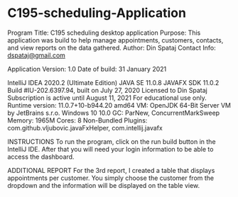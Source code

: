 # C195-scheduling-Application

Program Title: C195 scheduling desktop application
Purpose: This application was build to help manage appointments, customers, contacts, and view reports on the data gathered.
Author: Din Spataj
Contact Info: dspataj@gmail.com

Application Version: 1.0
Date of build: 31 January 2021

IntelliJ IDEA 2020.2 (Ultimate Edition)
JAVA SE 11.0.8
JAVAFX SDK 11.0.2
Build #IU-202.6397.94, built on July 27, 2020
Licensed to Din Spataj
Subscription is active until August 11, 2021
For educational use only.
Runtime version: 11.0.7+10-b944.20 amd64
VM: OpenJDK 64-Bit Server VM by JetBrains s.r.o.
Windows 10 10.0
GC: ParNew, ConcurrentMarkSweep
Memory: 1965M
Cores: 8
Non-Bundled Plugins: com.github.vljubovic.javaFxHelper, com.intellij.javafx

INSTRUCTIONS
To run the program, click on the run build button in the IntelliJ IDE. After that you will need your login information to be able to access the dashboard.

ADDITIONAL REPORT
For the 3rd report, I created a table that displays appointments per customer. You simply choose the customer from the dropdown and the information will be displayed on the table view. 

